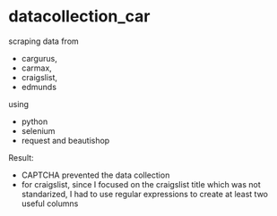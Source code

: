 # datacollection_car
scraping data from 
- cargurus,
- carmax,
- craigslist,
- edmunds

using 
- python
- selenium
- request and beautishop

Result:
- CAPTCHA prevented the data collection
- for craigslist, since I focused on the craigslist title which was not standarized, I had to use regular expressions to create at least two useful columns
